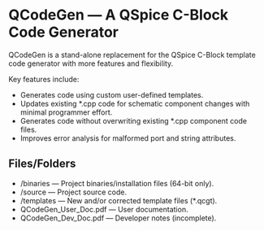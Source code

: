 # QCodeGen &mdash; A QSpice C-Block Code Generator

QCodeGen is a stand-alone replacement for the QSpice C-Block template code generator with more features and flexibility.

Key features include:

* Generates code using custom user-defined templates.
* Updates existing *.cpp code for schematic component changes with minimal programmer effort.
* Generates code without overwriting existing *.cpp component code files.
* Improves error analysis for malformed port and string attributes.

## Files/Folders

* /binaries &mdash; Project binaries/installation files (64-bit only).
* /source &mdash; Project source code.
* /templates &mdash; New and/or corrected template files (*.qcgt).
* QCodeGen_User_Doc.pdf &mdash; User documentation.
* QCodeGen_Dev_Doc.pdf &mdash; Developer notes (incomplete).
